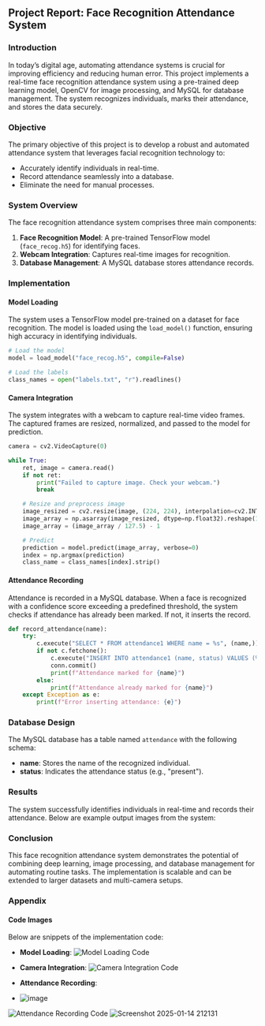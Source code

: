 ## Project Report: Face Recognition Attendance System

### Introduction
In today’s digital age, automating attendance systems is crucial for improving efficiency and reducing human error. This project implements a real-time face recognition attendance system using a pre-trained deep learning model, OpenCV for image processing, and MySQL for database management. The system recognizes individuals, marks their attendance, and stores the data securely.

### Objective
The primary objective of this project is to develop a robust and automated attendance system that leverages facial recognition technology to:
- Accurately identify individuals in real-time.
- Record attendance seamlessly into a database.
- Eliminate the need for manual processes.

### System Overview
The face recognition attendance system comprises three main components:
1. **Face Recognition Model**: A pre-trained TensorFlow model (`face_recog.h5`) for identifying faces.
2. **Webcam Integration**: Captures real-time images for recognition.
3. **Database Management**: A MySQL database stores attendance records.

### Implementation

#### Model Loading
The system uses a TensorFlow model pre-trained on a dataset for face recognition. The model is loaded using the `load_model()` function, ensuring high accuracy in identifying individuals.

```python
# Load the model
model = load_model("face_recog.h5", compile=False)

# Load the labels
class_names = open("labels.txt", "r").readlines()
```

#### Camera Integration
The system integrates with a webcam to capture real-time video frames. The captured frames are resized, normalized, and passed to the model for prediction.

```python
camera = cv2.VideoCapture(0)

while True:
    ret, image = camera.read()
    if not ret:
        print("Failed to capture image. Check your webcam.")
        break

    # Resize and preprocess image
    image_resized = cv2.resize(image, (224, 224), interpolation=cv2.INTER_AREA)
    image_array = np.asarray(image_resized, dtype=np.float32).reshape(1, 224, 224, 3)
    image_array = (image_array / 127.5) - 1

    # Predict
    prediction = model.predict(image_array, verbose=0)
    index = np.argmax(prediction)
    class_name = class_names[index].strip()
```

#### Attendance Recording
Attendance is recorded in a MySQL database. When a face is recognized with a confidence score exceeding a predefined threshold, the system checks if attendance has already been marked. If not, it inserts the record.

```python
def record_attendance(name):
    try:
        c.execute("SELECT * FROM attendance1 WHERE name = %s", (name,))
        if not c.fetchone():
            c.execute("INSERT INTO attendance1 (name, status) VALUES (%s, %s)", (name, 'present'))
            conn.commit()
            print(f"Attendance marked for {name}")
        else:
            print(f"Attendance already marked for {name}")
    except Exception as e:
        print(f"Error inserting attendance: {e}")
```

### Database Design
The MySQL database has a table named `attendance` with the following schema:
- **name**: Stores the name of the recognized individual.
- **status**: Indicates the attendance status (e.g., "present").

### Results
The system successfully identifies individuals in real-time and records their attendance. Below are example output images from the system:


### Conclusion
This face recognition attendance system demonstrates the potential of combining deep learning, image processing, and database management for automating routine tasks. The implementation is scalable and can be extended to larger datasets and multi-camera setups.

### Appendix
#### Code Images
Below are snippets of the implementation code:

- **Model Loading**:
![Model Loading Code](path/to/model_loading_image.png)

- **Camera Integration**:
![Camera Integration Code](path/to/camera_integration_image.png)

- **Attendance Recording**:
- ![image](https://github.com/user-attachments/assets/77dcba87-c94b-4405-8933-a702047c7888)

![Attendance Recording Code](path/to/attendance_recording_image.png)
![Screenshot 2025-01-14 212131](https://github.com/user-attachments/assets/69a86ae0-9526-44f9-8ab4-e043dadb9375)

